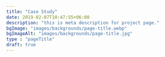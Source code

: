 ```yaml
---
title: "Case Study"
date: 2019-02-07T10:47:55+06:00
description: "this is meta description for project page."
bgImage: "images/backgrounds/page-title.webp"
bgImageAlt: "images/backgrounds/page-title.jpg"
type : "pageTitle"
draft: true
---
```


